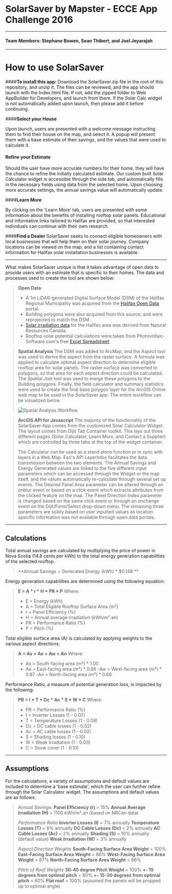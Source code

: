 SolarSaver by Mapster - ECCE App Challenge 2016 
===================
-------------------------------
####  Team Members: Stephane Bowen, Sean Thibert, and Joel Jeyarajah

------------------------------------
How to use SolarSaver
======

####**To install this app:**
Download the SolarSaver.zip file in the root of this repository, and unzip it. The files can be reviewed, and the app should launch with the Index.html file. If not, add the zipped folder to Web AppBuilder for Developers, and launch from there. If the Solar Calc widget is not automatically added upon launch, then please add it before continuing. 


####**Select your House**

Upon launch, users are presented with a welcome message instructing them to find their house on the map, and select it. A popup will present them with a base estimate of their savings, and the values that were used to calculate it. 


#### **Refine your Estimate**

Should the user have more accurate numbers for their home, they will have the chance to refine the initially calculated estimate. Our custom built Solar Calculator widget is accessible through the side tab, and automatically fills in the necessary fields using data from the selected home. Upon choosing more accurate settings, the annual savings value will automatically update. 

####**Learn More**

By clicking on the 'Learn More' tab, users are presented with some information about the benefits of installing rooftop solar panels. Educational and informative links tailored to Halifax are provided, so that interested individuals can continue with their own research. 

####**Find a Dealer**
SolarSaver seeks to connect eligible homeowners with local businesses that will help them on their solar journey. Company locations can be viewed on the map, and a list containing contact information for Halifax solar installation businesses is available. 

----------

What makes SolarSaver unique is that it takes advantage of open data to provide users with an estimate that is specific to their homes. The data and processes used to create the tool are shown below:

>**Open Data**
> - A 1m LiDAR-generated Digital Surface Model (DSM) of the Halifax Regional Municipality was acquired from the [Halifax Open Data][9] portal. 
> - Building polygons were also acquired from this source, and were reprojected to match the DSM.
> - [Solar irradiation data][10] for the Halifax area was derived from Natural Resources Canada.
>- Rooftop solar potential calculations were taken from Photovoltaic-Software.com's free [Excel Spreadsheet][11]. 


>**Spatial Analysis**
> The DSM was added to ArcMap, and the *Aspect* tool was used to derive the aspect from the raster surface. A formula was applied to calculate optimal aspect direction to determine eligible rooftop area for solar panels. The raster surface was converted to polygons, so that area for each aspect direction could be calculated. The *Spatial Join* tool was used to merge these polygons to the Building polygons. Finally, the field calculator and summary statistics were used to create the final base polygon layer for the ArcGIS Online web map to be used in the SolarSaver app. The entire workflow can be visualized below.
> 
> ![Spatial Analysis Workflow](https://lh3.googleusercontent.com/-mhyqdiqsQqY/VtiUi7-hGoI/AAAAAAAABMw/aMAMSUBp9KE/s0/Model.JPG "Spatial Analysis Workflow")

>**ArcGIS API for Javascript**
>The majority of the functionality of the SolarSaver App comes from the customized Solar Calculator Widget. The layout comes from Dijit Tab Container toolkit. This lays out three different pages (Solar Calculator, Learn More, and Contact a Supplier) which are controlled by three tabs at the top of the widget container. 
>
>The Calculator can be used as a stand alone function or in sync with  layers in a Web Map. Esri's API LayerInfos facilitates the data transmission between the two elements.  The Annual Savings and Energy Generated values are linked to the five different input parameters which can be accessed through the Widget or the map itself, and the values automatically re-calculate through several set up events. The Desired Panel Area parameter can be altered through an onblur event or based on a click event which extracts attributes from the clicked feature on the map. The Panel Direction Index parameter is changed based on the same click event or through an onchange event on the Dijit/Form/Select drop-down menu. The remaining three parameters are solely based on user inputted values as location specific information was not available through open data portals.  

------
Calculations
-------------
Total annual savings are calculated by multiplying the price of power in Nova Scotia (14.8 cents per kWh) to the total energy generation capabilities of the selected rooftop. 

>**Annual Savings = Generated Energy (kWh) * $0.148 **

Energy generation capabilities are determined using the following equation:

>**E = A * r * H * PR * P**
>Where:
> - E = Energy (kWh)
> - A = Total Eligible Rooftop Surface Area (m²)
> - r = Panel Efficiency (%)
> - H = Annual average irradiation (kWh/m².an)
> - PR = Performance Ratio (%)
> - P = Pitch (%)

Total eligible surface area (A) is calculated by applying weights to the various aspect directions:

> **A = As + Ae + Aw + An**
> Where:
> - As = South-facing area (m²) * 1.00
> - Ae = East-facing area (m²) * 0.86
> -Aw = West-facing area (m²) * 0.87
> -An = North-facing area (m²) * 0.66

Performance Ratio, a measure of potential generation loss, is impacted by the following:

> **PR = I * T * Dc * Ac * S * W * C**
> Where:
> - PR = Performance Ratio (%)
> - I = Inverter Losses (1 - 0.07)
> - T = Temperature Losses (1 - 0.08)
> - Dc = DC cable losses (1 - 0.02)
> - Ac = AC cable losses (1 - 0.02)
> - S = Shading losses (1 - 0.10)
> - W = Weak Irradiation (1 - 0.03)
> - C = Snow cover (1 - 0.10)

------

Assumptions
-------------
For the calculations, a variety of assumptions and default values are included to determine a 'base estimate', which the user can further refine through the Solar Calculator widget. The assumptions and default values are as follows:

> *Annual Savings:*
> **Panel Efficiency (r)** = 15%
> **Annual Average Irradiation (H)** = 1100 kWh/m².an (based on NRCan data)
> 
> *Performance Ratio*
> **Inverter Losses (I)** = 7% annually
> **Temperature Losses (T)** = 8% annually
> **DC Cable Losses (Dc)** = 2% annually
> **AC Cable Losses (Ac)** = 2% annually
> **Shading (S)** = 10% annually (default value)
> **Weak Irradiation (W)** = 3% annually
>
>*Aspect Direction Weights*
> **South-Facing Surface Area Weight** = 100%
> **East-Facing Surface Area Weight** = 86%
> **West-Facing Surface Area Weight** = 87%
> **North-Facing Surface Area Weight** = 66%
>
>*Pitch of Roof Weights*
> **30-45 degree Pitch Weight** = 100%
> **+- 15 degrees from optimal pitch** = 80%
> **+- 15-30 degrees from optimal pitch** = 60%
> **Flat roof** = 100% (assumed the panels will be propped up to optimal angle)

  [9]: http://www.halifax.ca/opendata/
  [10]: http://pv.nrcan.gc.ca/pvmapper.php?LAYERS=2057,4240&SETS=1707,1708,1709,1710,1122&ViewRegion=-2508487%2C5404897%2C3080843%2C10464288&title_e=PV+potential+and+insolation&title_f=Potentiel+photovolta%C3%AFque+et+ensoleillement&lang=e
[11]: http://photovoltaic-software.com/files/PV-power-calculation-basic.xls